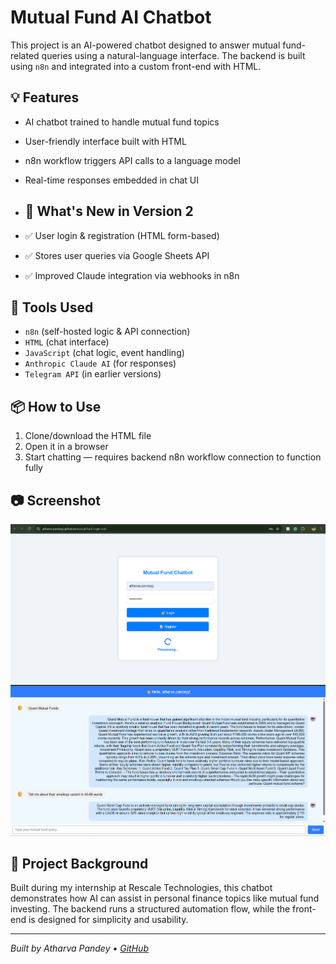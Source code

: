 # Mutual Fund AI Chatbot

This project is an AI-powered chatbot designed to answer mutual fund-related queries using a natural-language interface. The backend is built using `n8n` and integrated into a custom front-end with HTML.

## 💡 Features
- AI chatbot trained to handle mutual fund topics
- User-friendly interface built with HTML
- n8n workflow triggers API calls to a language model
- Real-time responses embedded in chat UI

-  ## 🔄 What's New in Version 2
- ✅ User login & registration (HTML form-based)
- ✅ Stores user queries via Google Sheets API
- ✅ Improved Claude integration via webhooks in n8n


## 🔧 Tools Used
- `n8n` (self-hosted logic & API connection)
- `HTML` (chat interface)
- `JavaScript` (chat logic, event handling)
- `Anthropic Claude AI` (for responses)
- `Telegram API` (in earlier versions)

## 📦 How to Use
1. Clone/download the HTML file
2. Open it in a browser
3. Start chatting — requires backend n8n workflow connection to function fully

## 📷 Screenshot
![Chatbot Screenshot](./ss1.png) <!-- Add this if you upload a screenshot -->
![Chatbot Screenshot](./ss2.png) <!-- Add this if you upload a screenshot -->


## 🚀 Project Background
Built during my internship at Rescale Technologies, this chatbot demonstrates how AI can assist in personal finance topics like mutual fund investing. The backend runs a structured automation flow, while the front-end is designed for simplicity and usability.

---

*Built by Atharva Pandey • [GitHub](https://github.com/yourusername)*
